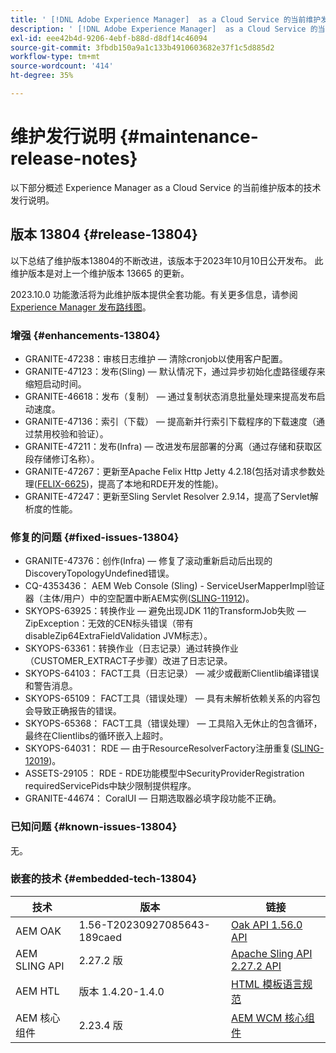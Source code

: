 ```yaml
---
title: ' [!DNL Adobe Experience Manager]  as a Cloud Service 的当前维护发行说明。'
description: ' [!DNL Adobe Experience Manager]  as a Cloud Service 的当前维护发行说明。'
exl-id: eee42b4d-9206-4ebf-b88d-d8df14c46094
source-git-commit: 3fbdb150a9a1c133b4910603682e37f1c5d885d2
workflow-type: tm+mt
source-wordcount: '414'
ht-degree: 35%

---
```


# 维护发行说明 {#maintenance-release-notes}

以下部分概述 Experience Manager as a Cloud Service 的当前维护版本的技术发行说明。

## 版本 13804 {#release-13804}

以下总结了维护版本13804的不断改进，该版本于2023年10月10日公开发布。 此维护版本是对上一个维护版本 13665 的更新。

2023.10.0 功能激活将为此维护版本提供全套功能。有关更多信息，请参阅[ Experience Manager 发布路线图](https://experienceleague.adobe.com/docs/experience-manager-release-information/aem-release-updates/update-releases-roadmap.html)。

### 增强 {#enhancements-13804}

* GRANITE-47238：审核日志维护 — 清除cronjob以使用客户配置。
* GRANITE-47123：发布(Sling) — 默认情况下，通过异步初始化虚路径缓存来缩短启动时间。
* GRANITE-46618：发布（复制） — 通过复制状态消息批量处理来提高发布启动速度。
* GRANITE-47136：索引（下载） — 提高新并行索引下载程序的下载速度（通过禁用校验和验证）。
* GRANITE-47211：发布(Infra) — 改进发布层部署的分离（通过存储和获取区段存储修订名称）。
* GRANITE-47267：更新至Apache Felix Http Jetty 4.2.18(包括对请求参数处理([FELIX-6625](https://issues.apache.org/jira/browse/FELIX-6625))，提高了本地和RDE开发的性能)。
* GRANITE-47247：更新至Sling Servlet Resolver 2.9.14，提高了Servlet解析度的性能。

### 修复的问题 {#fixed-issues-13804}

* GRANITE-47376：创作(Infra) — 修复了滚动重新启动后出现的DiscoveryTopologyUndefined错误。
* CQ-4353436： AEM Web Console (Sling) - ServiceUserMapperImpl验证器（主体/用户）中的空配置中断AEM实例([SLING-11912](https://issues.apache.org/jira/browse/SLING-11912))。
* SKYOPS-63925：转换作业 — 避免出现JDK 11的TransformJob失败 — ZipException：无效的CEN标头错误（带有disableZip64ExtraFieldValidation JVM标志）。
* SKYOPS-63361：转换作业（日志记录）通过转换作业（CUSTOMER_EXTRACT子步骤）改进了日志记录。
* SKYOPS-64103： FACT工具（日志记录） — 减少或截断Clientlib编译错误和警告消息。
* SKYOPS-65109： FACT工具（错误处理） — 具有未解析依赖关系的内容包会导致正确报告的错误。
* SKYOPS-65368： FACT工具（错误处理） — 工具陷入无休止的包含循环，最终在Clientlibs的循环嵌入上超时。
* SKYOPS-64031： RDE — 由于ResourceResolverFactory注册重复([SLING-12019](https://issues.apache.org/jira/browse/SLING-12019))。
* ASSETS-29105： RDE - RDE功能模型中SecurityProviderRegistration requiredServicePids中缺少限制提供程序。
* GRANITE-44674： CoralUI — 日期选取器必填字段功能不正确。

### 已知问题 {#known-issues-13804}

无。

### 嵌套的技术 {#embedded-tech-13804}

| 技术 | 版本 | 链接 |
|---|---|---|
| AEM OAK | 1.56-T20230927085643-189caed | [Oak API 1.56.0 API](https://www.javadoc.io/doc/org.apache.jackrabbit/oak-api/1.56.0/index.html) |
| AEM SLING API | 2.27.2 版 | [Apache Sling API 2.27.2 API](https://www.javadoc.io/doc/org.apache.sling/org.apache.sling.api/latest/index.html) |
| AEM HTL | 版本 1.4.20-1.4.0 | [HTML 模板语言规范](https://github.com/adobe/htl-spec) |
| AEM 核心组件 | 2.23.4 版 | [AEM WCM 核心组件](https://github.com/adobe/aem-core-wcm-components) |
